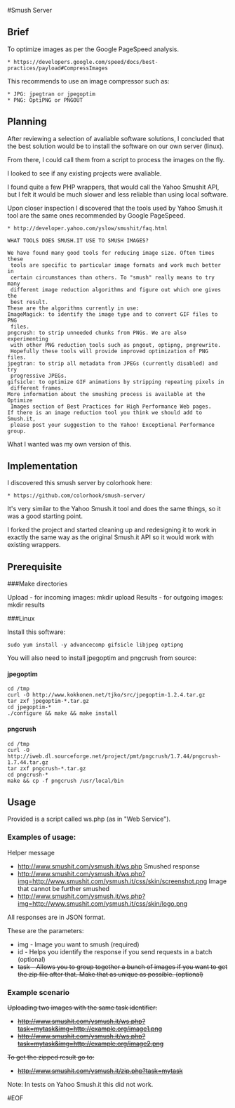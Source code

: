 #Smush Server

## Brief

To optimize images as per the Google PageSpeed analysis.

    * https://developers.google.com/speed/docs/best-practices/payload#CompressImages

This recommends to use an image compressor such as:

    * JPG: jpegtran or jpegoptim
    * PNG: OptiPNG or PNGOUT

## Planning

After reviewing a selection of avaliable software solutions, I concluded that 
 the best solution would be to install the software on our own server (linux).

From there, I could call them from a script to process the images on the fly.

I looked to see if any existing projects were avaliable.

I found quite a few PHP wrappers, that would call the Yahoo Smushit API, but I
 felt it would be much slower and less reliable than using local software.

Upon closer inspection I discovered that the tools used by Yahoo Smush.it tool
 are the same ones recommended by Google PageSpeed.

    * http://developer.yahoo.com/yslow/smushit/faq.html

    WHAT TOOLS DOES SMUSH.IT USE TO SMUSH IMAGES?

    We have found many good tools for reducing image size. Often times these
     tools are specific to particular image formats and work much better in
     certain circumstances than others. To "smush" really means to try many
     different image reduction algorithms and figure out which one gives the
     best result.
    These are the algorithms currently in use:
    ImageMagick: to identify the image type and to convert GIF files to PNG
     files.
    pngcrush: to strip unneeded chunks from PNGs. We are also experimenting
     with other PNG reduction tools such as pngout, optipng, pngrewrite.
     Hopefully these tools will provide improved optimization of PNG files.
    jpegtran: to strip all metadata from JPEGs (currently disabled) and try
     progressive JPEGs.
    gifsicle: to optimize GIF animations by stripping repeating pixels in
     different frames.
    More information about the smushing process is available at the Optimize
     Images section of Best Practices for High Performance Web pages.
    If there is an image reduction tool you think we should add to Smush.it,
     please post your suggestion to the Yahoo! Exceptional Performance group.

What I wanted was my own version of this.

## Implementation

I discovered this smush server by colorhook here:

    * https://github.com/colorhook/smush-server/

It's very similar to the Yahoo Smush.it tool and does the same things, so it
 was a good starting point.

I forked the project and started cleaning up and redesigning it to work in
 exactly the same way as the original Smush.it API so it would work with
 existing wrappers.

## Prerequisite

###Make directories

Upload - for incoming images:
    mkdir upload
Results - for outgoing images:
    mkdir results

###Linux

Install this software:

    sudo yum install -y advancecomp gifsicle libjpeg optipng

You will also need to install jpegoptim and pngcrush from source:

#### jpegoptim
    cd /tmp
    curl -O http://www.kokkonen.net/tjko/src/jpegoptim-1.2.4.tar.gz
    tar zxf jpegoptim-*.tar.gz
    cd jpegoptim-*
    ./configure && make && make install
#### pngcrush
    cd /tmp
    curl -O http://iweb.dl.sourceforge.net/project/pmt/pngcrush/1.7.44/pngcrush-1.7.44.tar.gz
    tar zxf pngcrush-*.tar.gz
    cd pngcrush-*
    make && cp -f pngcrush /usr/local/bin

## Usage

Provided is a script called ws.php (as in "Web Service").

### Examples of usage:

Helper message
* http://www.smushit.com/ysmush.it/ws.php
Smushed response
* http://www.smushit.com/ysmush.it/ws.php?img=http://www.smushit.com/ysmush.it/css/skin/screenshot.png
Image that cannot be further smushed
* http://www.smushit.com/ysmush.it/ws.php?img=http://www.smushit.com/ysmush.it/css/skin/logo.png

All responses are in JSON format.

These are the parameters:
* img - Image you want to smush (required)
* id - Helps you identify the response if you send requests in a batch (optional)
* ~~task - Allows you to group together a bunch of images if you want to get the zip file after that. Make that as unique as possible. (optional)~~

### Example scenario

~~Uploading two images with the same task identifier:~~

* ~~http://www.smushit.com/ysmush.it/ws.php?task=mytask&img=http://example.org/image1.png~~
* ~~http://www.smushit.com/ysmush.it/ws.php?task=mytask&img=http://example.org/image2.png~~

~~To get the zipped result go to:~~

* ~~http://www.smushit.com/ysmush.it/zip.php?task=mytask~~

Note: In tests on Yahoo Smush.it this did not work.

#EOF